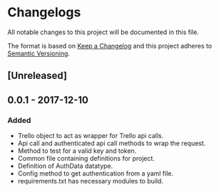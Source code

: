 # Changelogs

All notable changes to this project will be documented in this file.

The format is based on [Keep a Changelog](http://keepachangelog.com/en/1.0.0/)
and this project adheres to [Semantic Versioning](http://semver.org/spec/v2.0.0.html).

## [Unreleased]

## 0.0.1 - 2017-12-10
### Added
- Trello object to act as wrapper for Trello api calls.
- Api call and authenticated api call methods to wrap the request.
- Method to test for a valid key and token.
- Common file containing definitions for project.
- Definition of AuthData datatype.
- Config method to get authentication from a yaml file.
- requirements.txt has necessary modules to build.